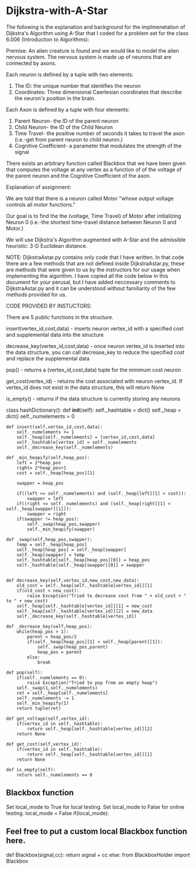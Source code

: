 Dijkstra-with-A-Star
================


The following is the explanation and background for the implmenetation of Dijkstra's Algorithm using A-Star that I coded for a 
problem set for the class 6.006 (Introduction to Algorithms):

Premise:
An alien creature is found and we would like to model the alien nervous system.
The nervous system is made up of neurons that are connected by axons.

Each neuron is defined by a tuple with two elements:
1) The ID: the unique number that identifies the neuron
2) Coordinates: Three dimensional Caertesian coordinates that describe the neuron's position in the brain.

Each Axon is defined by a tuple with four elements:
1) Parent Neuron- the ID of the parent neuron
2) Child Neuron- the ID of the Child Neuron
3) Time Travel- the positive number of seconds it takes to travel the axon (i.e.-get from parent neuron to child neuron.)
4) Cognitive Coefficient- a parameter that modulates the strength of the signal


There exists an arbitrary function called Blackbox that we have been given that computes the voltage at any vertex as a function of
of the voltage of the parent neuron and the Cognitive Coefficient of the axon.




Explanation of assignment:

We are told that there is a neuron called Motor "whose output voltage controls all motor functions."

Our goal is to find the the (voltage, Time Travel) of Motor after initializing Neuron 0 (i.e.-the shortest time-travel distance between
Neuron 0 and Motor.)

We will use Dijkstra's Algorithm augmented with A-Star and the admissible heuristic: 3-D Euclidean distance.


NOTE:
DijkstraAstar.py contains only code that I have written.
In that code there are a few methods that are not defined inside DijkstraAstar.py, these are methods that were given to us by the instructors for our 
usage when implementing the algorithm. I have copied all the code below in this document for your perusal, but I have added neccessary comments to DijkstraAstar.py and it can be understood without familiarity of the few methods provided for us.



CODE PROVIDED BY INSTUCTORS:

There are 5 public functions in the structure.

insert(vertex_id,cost,data) - inserts neuron vertex_id with a specified cost and 
    supplemental data into the structure

decrease_key(vertex_id,cost,data) - once neuron vertex_id is inserted into the data
structure, you can call decrease_key to reduce the specified cost and replace the supplemental data

pop() - returns a (vertex_id,cost,data) tuple for the minimum cost neuron

get_cost(vertex_id) - returns the cost associated with neuron vertex_id.  If vertex_id
does not exist in the data structure, this will return None

is_empty() - returns if the data structure is currently storing any neurons



class hashDictionary():
    def __init__(self):
        self._hashtable = dict()
        self._heap = dict()
        self._numelements = 0
    
    def insert(self,vertex_id,cost,data):
        self._numelements += 1
        self._heap[self._numelements] = [vertex_id,cost,data]
        self._hashtable[vertex_id] = self._numelements
        self._decrease_key(self._numelements)
    
    def _min_heapify(self,heap_pos):
        left = 2*heap_pos
        right= 2*heap_pos+1
        cost = self._heap[heap_pos][1]
        
        swapper = heap_pos

        if((left <= self._numelements) and (self._heap[left][1] < cost)):
            swapper = left
        if((right <= self._numelements) and (self._heap[right][1] < self._heap[swapper][1])):
            swapper = right
        if(swapper != heap_pos):
            self._swap(heap_pos,swapper)
            self._min_heapify(swapper) 

    def _swap(self,heap_pos,swapper):
        temp = self._heap[heap_pos]
        self._heap[heap_pos] = self._heap[swapper]
        self._heap[swapper] = temp
        self._hashtable[self._heap[heap_pos][0]] = heap_pos
        self._hashtable[self._heap[swapper][0]] = swapper


    def decrease_key(self,vertex_id,new_cost,new_data):
        old_cost = self._heap[self._hashtable[vertex_id]][1]
        if(old_cost < new_cost):
            raise Exception("Tried to decrease cost from " + old_cost + " to " + new_cost)
        self._heap[self._hashtable[vertex_id]][1] = new_cost
        self._heap[self._hashtable[vertex_id]][2] = new_data
        self._decrease_key(self._hashtable[vertex_id])
    
    def _decrease_key(self,heap_pos):
        while(heap_pos > 1):
            parent = heap_pos/2
            if(self._heap[heap_pos][1] < self._heap[parent][1]):
                self._swap(heap_pos,parent)
                heap_pos = parent
            else:
                break

    def pop(self):
        if(self._numelements == 0):
            raise Exception("Tried to pop from an empty heap")
        self._swap(1,self._numelements)
        ret = self._heap[self._numelements]
        self._numelements -= 1
        self._min_heapify(1)
        return tuple(ret)
    
    def get_voltage(self,vertex_id):
        if(vertex_id in self._hashtable):
            return self._heap[self._hashtable[vertex_id]][2]
        return None
    
    def get_cost(self,vertex_id):
        if(vertex_id in self._hashtable):
            return self._heap[self._hashtable[vertex_id]][1]
        return None
        
    def is_empty(self):
        return self._numelements == 0             
        
        
## Blackbox function
Set local_mode to True for local testing.  Set local_mode to False for online testing.
local_mode = False
if(local_mode):
  ## Feel free to put a custom local Blackbox function here.
  def Blackbox(signal,cc):
    return signal + cc
else:
  from BlackboxHolder import Blackbox
